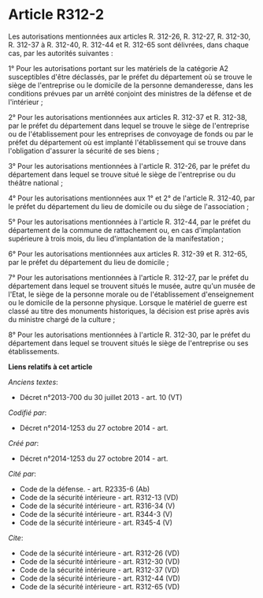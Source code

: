 # Article R312-2

Les autorisations mentionnées aux articles R. 312-26, R. 312-27, R. 312-30, R. 312-37 à R. 312-40, R. 312-44 et R. 312-65
sont délivrées, dans chaque cas, par les autorités suivantes : 

1° Pour les autorisations portant sur les matériels de la catégorie A2 susceptibles d'être déclassés, par le préfet du
département où se trouve le siège de l'entreprise ou le domicile de la personne demanderesse, dans les conditions prévues par
un arrêté conjoint des ministres de la défense et de l'intérieur ; 

2° Pour les autorisations mentionnées aux articles R. 312-37 et R. 312-38, par le préfet du département dans lequel se trouve
le siège de l'entreprise ou de l'établissement pour les entreprises de convoyage de fonds ou par le préfet du département où
est implanté l'établissement qui se trouve dans l'obligation d'assurer la sécurité de ses biens ; 

3° Pour les autorisations mentionnées à l'article R. 312-26, par le préfet du département dans lequel se trouve situé le
siège de l'entreprise ou du théâtre national ; 

4° Pour les autorisations mentionnées aux 1° et 2° de l'article R. 312-40, par le préfet du département du lieu de domicile
ou du siège de l'association ; 

5° Pour les autorisations mentionnées à l'article R. 312-44, par le préfet du département de la commune de rattachement ou,
en cas d'implantation supérieure à trois mois, du lieu d'implantation de la manifestation ; 

6° Pour les autorisations mentionnées aux articles R. 312-39 et R. 312-65, par le préfet du département du lieu de
domicile ; 

7° Pour les autorisations mentionnées à l'article R. 312-27, par le préfet du département dans lequel se trouvent situés le
musée, autre qu'un musée de l'Etat, le siège de la personne morale ou de l'établissement d'enseignement ou le domicile de la
personne physique. Lorsque le matériel de guerre est classé au titre des monuments historiques, la décision est prise après
avis du ministre chargé de la culture ; 

8° Pour les autorisations mentionnées à l'article R. 312-30, par le préfet du département dans lequel se trouvent situés le
siège de l'entreprise ou ses établissements.

**Liens relatifs à cet article**

_Anciens textes_:

  - Décret n°2013-700 du 30 juillet 2013 - art. 10 (VT)

_Codifié par_:

  - Décret n°2014-1253 du 27 octobre 2014 - art.

_Créé par_:

  - Décret n°2014-1253 du 27 octobre 2014 - art.

_Cité par_:

  - Code de la défense. - art. R2335-6 (Ab)
  - Code de la sécurité intérieure - art. R312-13 (VD)
  - Code de la sécurité intérieure - art. R316-34 (V)
  - Code de la sécurité intérieure - art. R344-3 (V)
  - Code de la sécurité intérieure - art. R345-4 (V)

_Cite_:

  - Code de la sécurité intérieure - art. R312-26 (VD)
  - Code de la sécurité intérieure - art. R312-30 (VD)
  - Code de la sécurité intérieure - art. R312-37 (VD)
  - Code de la sécurité intérieure - art. R312-44 (VD)
  - Code de la sécurité intérieure - art. R312-65 (VD)
